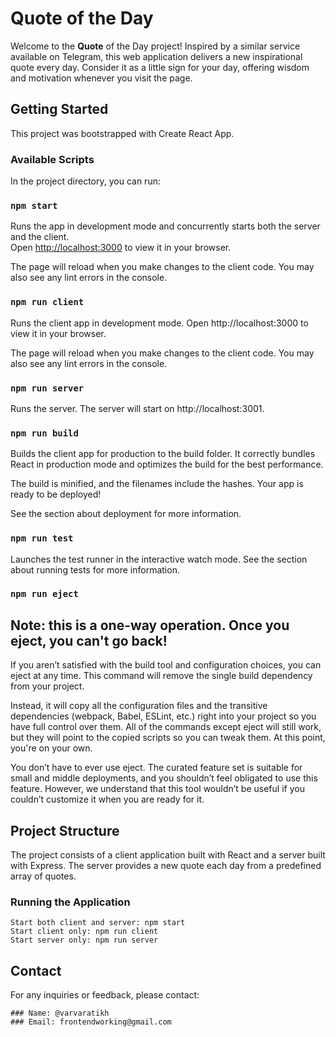 # Quote of the Day

Welcome to the **Quote** of the Day project! Inspired by a similar service available on Telegram, this web application delivers a new inspirational quote every day. Consider it as a little sign for your day, offering wisdom and motivation whenever you visit the page.

## Getting Started

This project was bootstrapped with Create React App.

### Available Scripts
In the project directory, you can run:

### `npm start`

Runs the app in development mode and concurrently starts both the server and the client.\
Open [http://localhost:3000](http://localhost:3000) to view it in your browser.

The page will reload when you make changes to the client code.
You may also see any lint errors in the console.

### `npm run client`

Runs the client app in development mode.
Open http://localhost:3000 to view it in your browser.

The page will reload when you make changes to the client code.
You may also see any lint errors in the console.

### `npm run server`

Runs the server.
The server will start on http://localhost:3001.


### `npm run build`

Builds the client app for production to the build folder.
It correctly bundles React in production mode and optimizes the build for the best performance.

The build is minified, and the filenames include the hashes.
Your app is ready to be deployed!

See the section about deployment for more information.


### `npm run test`

Launches the test runner in the interactive watch mode.
See the section about running tests for more information.


### `npm run eject`
## Note: this is a one-way operation. Once you eject, you can't go back!

If you aren’t satisfied with the build tool and configuration choices, you can eject at any time. This command will remove the single build dependency from your project.

Instead, it will copy all the configuration files and the transitive dependencies (webpack, Babel, ESLint, etc.) right into your project so you have full control over them. All of the commands except eject will still work, but they will point to the copied scripts so you can tweak them. At this point, you're on your own.

You don’t have to ever use eject. The curated feature set is suitable for small and middle deployments, and you shouldn’t feel obligated to use this feature. However, we understand that this tool wouldn’t be useful if you couldn’t customize it when you are ready for it.


## Project Structure

The project consists of a client application built with React and a server built with Express. The server provides a new quote each day from a predefined array of quotes.

### Running the Application
  
    Start both client and server: npm start
    Start client only: npm run client
    Start server only: npm run server

## Contact

For any inquiries or feedback, please contact:

    ### Name: @varvaratikh
    ### Email: frontendworking@gmail.com